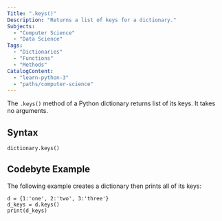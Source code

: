 ```yaml
---
Title: ".keys()"
Description: "Returns a list of keys for a dictionary."
Subjects:
  - "Computer Science"
  - "Data Science"
Tags:
  - "Dictionaries"
  - "Functions"
  - "Methods"
CatalogContent:
  - "learn-python-3"
  - "paths/computer-science"
---
```


The `.keys()` method of a Python dictionary returns list of its keys. It takes no arguments.

## Syntax

```pseudo
dictionary.keys()
```

## Codebyte Example

The following example creates a dictionary then prints all of its keys:

```codebyte/python
d = {1:'one', 2:'two', 3:'three'}
d_keys = d.keys()
print(d_keys)
```
